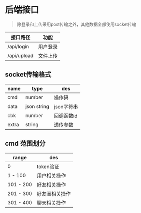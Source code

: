 # 后端接口

> 除登录和上传采用post传输之外，其他数据全部使用socket传输

接口路径 | 功能
--- | ---
/api/login | 用户登录
/api/upload | 文件上传

## socket传输格式

name | type | des
--- | --- | ---
cmd | number | 操作码
data | json string | json字符串
cbk | number | 回调函数id
extra | string | 透传参数

## cmd 范围划分

range | des
--- | ---
0 | token验证
1 - 100 | 用户相关操作
101 - 200 | 好友相关操作
201 - 300 | 好友圈相关操作
301 - 400 | 聊天相关操作